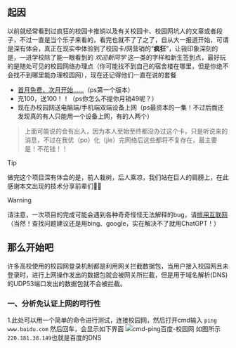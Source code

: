 <h2>起因</h2>

以前就经常看到过疯狂的校园卡推销以及有关校园卡、校园网坑人的文章或者段子，不过一直是当个乐子来看的，看完也就不了了之了，自从大一报道开始，可谓是深有体会，真正在现实中体验到了校园卡/网营销的“**疯狂**”，让我印象深刻的是，一进学校除了能一眼看到的 _欢迎新同学_ 这一类的字样和新生签到点，最好玩的是随处可见的校园网络办理点（你可能找不到自己的宿舍楼在哪里，但是你绝不会找不到哪里能办理校园网），现在还记得他们一直在说的套餐
 - <u>首月免费，次月开始......</u>（ps第一个版本）
- 充100，送100！！（ps你怎么不提你月销49呢？）
 - 现在办校园网送电脑端/手机端双端设备上网（ps最资本的一集！不过后面还发现真的有人只能用一个设备上网，有的人两个）
> 上面可能说的会有出入，因为本人至始至终都没办过这个卡，只是听说来的消息，不过在我优（po）化（jie）完网络后这些都将不复存在，最主要是！不花钱！！

> [!TIP]
> 做完这个项目深有体会的是，前人栽树，后人乘凉，我们站在巨人的肩膀上，在此感谢本文出现的技术分享前辈们🙏🙏

> [!WARNING]
>请注意，一次项目的完成可能会遇到各种奇奇怪怪无法解释的bug，请[擅用互联网](https://yangh9.github.io/baidu/?s=%E9%A1%B9%E7%9B%AE%E5%87%BA%E7%8E%B0bug%E6%80%8E%E4%B9%88%E5%8A%9E)（当然！查找问题建议还是用bing、google，实在解决不了就用ChatGPT！）

<h2>那么开始吧</h2>
许多高校使用的校园网登录机制都是利用网关拦截数据包，当用户接入校园网且未登录时，进行上网操作发出的数据包就会被网关所拦截，但是用于域名解析(DNS)的UDP53端口发出的数据包就不会被拦截。

### 一、分析免认证上网的可行性

1.此处可以用一个简单的命令进行测试，连接校园网，然后打开cmd输入
`ping www.baidu.com`
然后回车，会显示如下界面
![cmd-ping百度-校园网](https://github.com/user-attachments/assets/a327255c-b9a4-43a8-8442-e857ef878451)
如图所示`220.181.38.149`也就是百度的DNS




